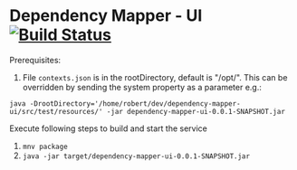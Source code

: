 # Dependency Mapper - UI [![Build Status](https://travis-ci.org/CJSCommonPlatform/dependency-mapper-ui.svg?branch=master)](https://github.com/CJSCommonPlatform/dependency-mapper-ui)

Prerequisites:

1. File `contexts.json` is in the rootDirectory, default is "/opt/". This can be overridden by sending the system property as a parameter e.g.:

`java -DrootDirectory='/home/robert/dev/dependency-mapper-ui/src/test/resources/' -jar dependency-mapper-ui-0.0.1-SNAPSHOT.jar`

Execute following steps to build and start the service

1. `mnv package`
2. `java -jar target/dependency-mapper-ui-0.0.1-SNAPSHOT.jar` 
